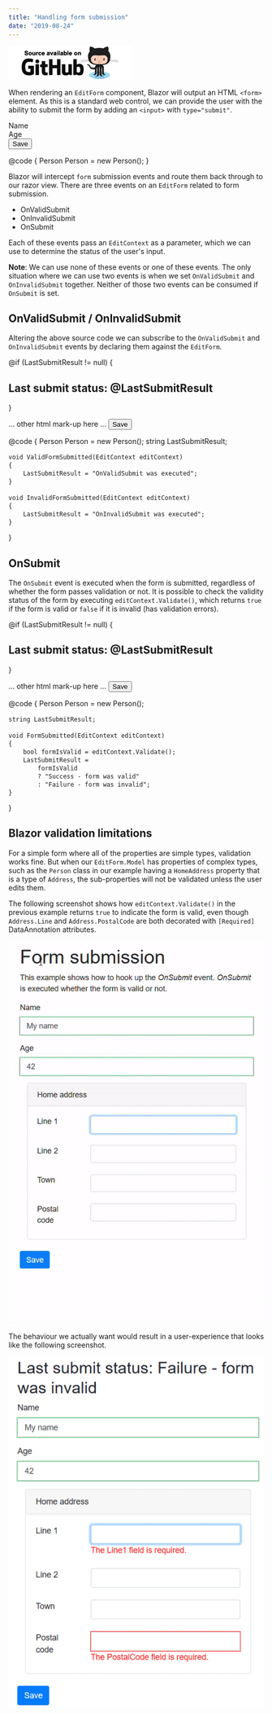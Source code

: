 ```yaml
---
title: "Handling form submission"
date: "2019-08-24"
---
```


[![](images/SourceLink.png)](https://github.com/mrpmorris/blazor-university/tree/master/src/Forms/HandlingFormSubmission)

When rendering an `EditForm` component, Blazor will output an HTML `<form>` element. As this is a standard web control, we can provide the user with the ability to submit the form by adding an `<input>` with `type="submit"`.

<EditForm Model=@Person>
  <div class="form-group">
    <label for="Name">Name</label>
    <InputText @bind-Value=Person.Name class="form-control" id="Name" />
  </div>
  <div class="form-group">
    <label for="Age">Age</label>
    <InputNumber @bind-Value=Person.Age class="form-control" id="Age" />
  </div>
  <input type="submit" class="btn btn-primary" value="Save"/>
</EditForm>

@code {
  Person Person = new Person();
}

Blazor will intercept `form` submission events and route them back through to our razor view. There are three events on an `EditForm` related to form submission.

- OnValidSubmit
- OnInvalidSubmit
- OnSubmit

Each of these events pass an `EditContext` as a parameter, which we can use to determine the status of the user's input.

**Note**: We can use none of these events or one of these events. The only situation where we can use two events is when we set `OnValidSubmit` and `OnInvalidSubmit` together. Neither of those two events can be consumed if `OnSubmit` is set.

## OnValidSubmit / OnInvalidSubmit

Altering the above source code we can subscribe to the `OnValidSubmit` and `OnInvalidSubmit` events by declaring them against the `EditForm`.

@if (LastSubmitResult != null)
{
	<h2>
		Last submit status: @LastSubmitResult
	</h2>
}

<EditForm Model=@Person OnValidSubmit=@ValidFormSubmitted OnInvalidSubmit=@InvalidFormSubmitted>
	<DataAnnotationsValidator/>
	… other html mark-up here …
	<input type="submit" class="btn btn-primary" value="Save" />
</EditForm>

@code {
	Person Person = new Person();
	string LastSubmitResult;

	void ValidFormSubmitted(EditContext editContext)
	{
		LastSubmitResult = "OnValidSubmit was executed";
	}

	void InvalidFormSubmitted(EditContext editContext)
	{
		LastSubmitResult = "OnInvalidSubmit was executed";
	}
}

## OnSubmit

The `OnSubmit` event is executed when the form is submitted, regardless of whether the form passes validation or not. It is possible to check the validity status of the form by executing `editContext.Validate()`, which returns `true` if the form is valid or `false` if it is invalid (has validation errors).

@if (LastSubmitResult != null)
{
	<h2>
		Last submit status: @LastSubmitResult
	</h2>
}

<EditForm Model=@Person OnSubmit=@FormSubmitted>
	<DataAnnotationsValidator/>
	… other html mark-up here …
	<input type="submit" class="btn btn-primary" value="Save" />
</EditForm>

@code {
	Person Person = new Person();

	string LastSubmitResult;

	void FormSubmitted(EditContext editContext)
	{
		bool formIsValid = editContext.Validate();
		LastSubmitResult =
			formIsValid
			? "Success - form was valid"
			: "Failure - form was invalid";
	}
}

## Blazor validation limitations

For a simple form where all of the properties are simple types, validation works fine. But when our `EditForm.Model` has properties of complex types, such as the `Person` class in our example having a `HomeAddress` property that is a type of `Address`, the sub-properties will not be validated unless the user edits them.

The following screenshot shows how `editContext.Validate()` in the previous example returns `true` to indicate the form is valid, even though `Address.Line` and `Address.PostalCode` are both decorated with `[Required]` DataAnnotation attributes.

![](images/FormValidationIncorrect.gif)

The behaviour we actually want would result in a user-experience that looks like the following screenshot.

![](images/BlazorFormValidationCorrect.png)

